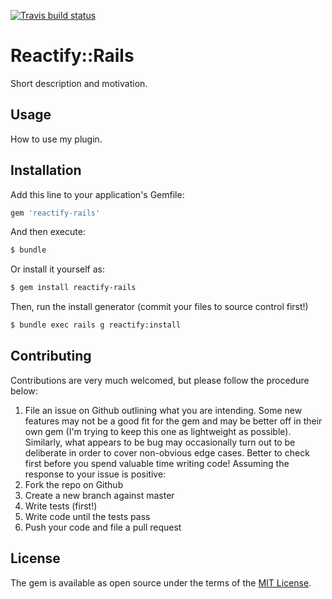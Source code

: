[![Travis build status](https://travis-ci.org/mattgibson/reactify-rails.svg?branch=master)](https://travis-ci.org/mattgibson/reactify-rails)

# Reactify::Rails
Short description and motivation.

## Usage
How to use my plugin.

## Installation
Add this line to your application's Gemfile:

```ruby
gem 'reactify-rails'
```

And then execute:
```bash
$ bundle
```

Or install it yourself as:
```bash
$ gem install reactify-rails
```

Then, run the install generator (commit your files to source control first!)
```bash
$ bundle exec rails g reactify:install
```

## Contributing
Contributions are very much welcomed, but please follow the procedure below:

1. File an issue on Github outlining what you are intending. Some new features may
not be a good fit for the gem and may be better off in their own gem (I'm trying to 
keep this one as lightweight as possible). Similarly, what appears to be bug may 
occasionally turn out to be deliberate in order to cover non-obvious edge cases. 
Better to check first before you spend valuable time writing code! Assuming the 
response to your issue is positive:
2. Fork the repo on Github
3. Create a new branch against master
4. Write tests (first!)
5. Write code until the tests pass
6. Push your code and file a pull request

## License
The gem is available as open source under the terms of the [MIT License](http://opensource.org/licenses/MIT).
